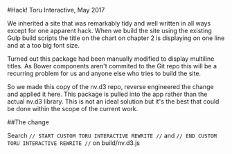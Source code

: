 #Hack! Toru Interactive, May 2017

We inherited a site that was remarkably tidy and well written in all ways except for one apparent hack. When we build the site using the existing Gulp build scripts the title on the chart on chapter 2 is displaying on one line and at a too big font size.

Turned out this package had been manually modified to display multiline titles. As Bower components aren't commited to the Git repo this will be a recurring problem for us and anyone else who tries to build the site.

So we made this copy of the nv.d3 repo, reverse engineered the change and applied it here. This package is pulled into the app rather than the actual nv.d3 library. This is not an ideal solution but it's the best that could be done within the scope of the current work. 

##The change

Search `// START CUSTOM TORU INTERACTIVE REWRITE //` and `// END CUSTOM TORU INTERACTIVE REWRITE //` on build/nv.d3.js